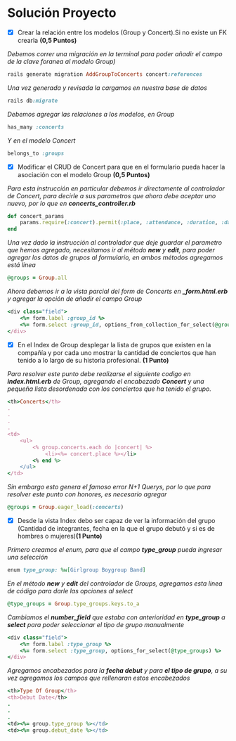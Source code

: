 # Solución Proyecto

- [x] Crear la relación entre los modelos (Group y Concert).Si no existe un FK crearla **(0,5 Puntos)**

*Debemos correr una migración en la terminal para poder añadir el campo de la clave foranea al modelo Group)*

```ruby
rails generate migration AddGroupToConcerts concert:references
```
*Una vez generada y revisada la cargamos en nuestra base de datos*

```ruby
rails db:migrate
```
*Debemos agregar las relaciones a los modelos, en Group*

```ruby
has_many :concerts
```

*Y en el modelo Concert*

```ruby
belongs_to :groups
```
- [x] Modificar el CRUD de Concert para que en el formulario pueda hacer la asociación con el modelo Group **(0,5 Puntos)**
  
*Para esta instrucción en particular debemos ir directamente al controlador de Concert, para decirle a sus parametros que ahora debe aceptar uno nuevo, por lo que en **concerts_controller.rb***

```ruby
def concert_params
    params.require(:concert).permit(:place, :attendance, :duration, :date, :group_id)
end
```
*Una vez dado la instrucción al controlador que deje guardar el parametro que hemos agregado, necesitamos ir al método **new** y **edit**, para poder agregar los datos de grupos al formulario, en ambos métodos agregamos está linea*

```ruby
@groups = Group.all
```
*Ahora debemos ir a la vista parcial del form de Concerts en **_form.html.erb** y agregar la opción de añadir el campo Group*

```ruby
<div class="field">
    <%= form.label :group_id %>
    <%= form.select :group_id, options_from_collection_for_select(@groups, :id, :name) %>
</div>
```
- [x] En el Index de Group desplegar la lista de grupos que existen en la compañía y por cada uno mostrar la cantidad de conciertos que han tenido a lo largo de su historia profesional. **(1 Punto)**

*Para resolver este punto debe realizarse el siguiente codigo en **index.html.erb** de Group, agregando el encabezado **Concert** y una pequeña lista desordenada con los conciertos que ha tenido el grupo.*

```ruby
<th>Concerts</th>
.
.
.
.
<td>
    <ul>
        <% group.concerts.each do |concert| %>
            <li><%= concert.place %></li>
        <% end %>
    </ul>
</td>

```

*Sin embargo esto genera el famoso error N+1 Querys, por lo que para resolver este punto con honores, es necesario agregar*

```ruby
@groups = Group.eager_load(:concerts)
```

- [x] Desde la vista Index debo ser capaz de ver la información del grupo (Cantidad de integrantes, fecha en la que el grupo debutó y si es de hombres o mujeres)**(1 Punto)**

*Primero creamos el enum, para que el campo **type_group** pueda ingresar una selección*

```ruby
enum type_group: %w[Girlgroup Boygroup Band]
```

*En el método **new** y **edit** del controlador de Groups, agregamos esta linea de código para darle las opciones al select*

```ruby
@type_groups = Group.type_groups.keys.to_a
```

*Cambiamos el **number_field** que estaba con anterioridad en **type_group** a **select** para poder seleccionar el tipo de grupo manualmente*

```ruby
<div class="field">
    <%= form.label :type_group %>
    <%= form.select :type_group, options_for_select(@type_groups) %>
</div>

```
*Agregamos encabezados para la **fecha debut** y para **el tipo de grupo**, a su vez agregamos los campos que rellenaran estos encabezados*

```ruby
<th>Type Of Group</th>
<th>Debut Date</th>
.
.
.
<td><%= group.type_group %></td>
<td><%= group.debut_date %></td>

```













